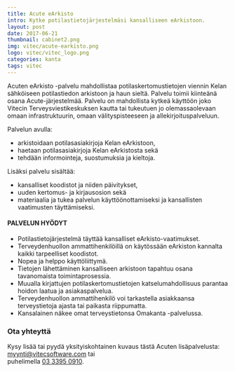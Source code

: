 ```yaml
---
title: Acute eArkisto
intro: Kytke potilastietojärjestelmäsi kansalliseen eArkistoon.
layout: post
date: 2017-06-21
thumbnail: cabinet2.png
img: vitec/acute-earkisto.png
logo: vitec/vitec_logo.png
categories: kanta
tags: vitec
---
```


Acuten eArkisto -palvelu mahdollistaa potilaskertomustietojen viennin Kelan sähköiseen potilastiedon 
arkistoon ja haun sieltä. Palvelu toimii kiinteänä osana Acute-järjestelmää. Palvelu on mahdollista kytkeä käyttöön joko 
Vitecin Terveysviestikeskuksen kautta tai tukeutuen jo olemassaolevaan omaan infrastruktuurin, 
omaan välityspisteeseen ja allekirjoituspalveluun. 

Palvelun avulla: 

- arkistoidaan potilasasiakirjoja Kelan eArkistoon,
- haetaan potilasasiakirjoja Kelan eArkistosta sekä
- tehdään informointeja, suostumuksia ja kieltoja.

Lisäksi palvelu sisältää:  

- kansalliset koodistot ja niiden päivitykset,
- uuden kertomus- ja kirjausosion sekä
- materiaalia ja tukea palvelun käyttöönottamiseksi ja kansallisten vaatimusten täyttämiseksi.

#### PALVELUN HYÖDYT

- Potilastietojärjestelmä täyttää kansalliset eArkisto-vaatimukset.
- Terveydenhuollon ammattihenkilöillä on käytössään eArkiston kannalta kaikki tarpeelliset koodistot.
- Nopea ja helppo käyttöliittymä.
- Tietojen lähettäminen kansalliseen arkistoon tapahtuu osana tavanomaista toimintaprosessia.
- Muualla kirjattujen potilaskertomustietojen katselumahdollisuus parantaa hoidon laatua ja asiakaspalvelua.
- Terveydenhuollon ammattihenkilö voi tarkastella asiakkaansa terveystietoja ajasta tai paikasta riippumatta.
- Kansalainen näkee omat terveystietonsa Omakanta -palvelussa.

### Ota yhteyttä

Kysy lisää tai pyydä yksityiskohtainen kuvaus tästä Acuten lisäpalvelusta: 
[myynti@vitecsoftware.com](mailto://myynti@vitecsoftware.com) tai  
puhelimella [03 3395 0910](tel://+358333950910).
